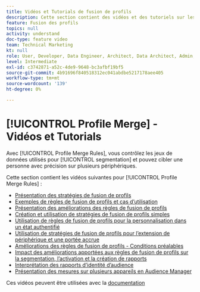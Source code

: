 ```yaml
---
title: Vidéos et Tutorials de fusion de profils
description: Cette section contient des vidéos et des tutoriels sur les fonctionnalités de fusion de profils, telles que les règles de fusion de profils.
feature: Fusion des profils
topics: null
activity: understand
doc-type: feature video
team: Technical Marketing
kt: null
role: User, Developer, Data Engineer, Architect, Data Architect, Admin, Leader
level: Intermediate
exl-id: c3742871-a52c-4de9-9648-bc3afbf19bf5
source-git-commit: 4b91696f840518312ec041abdbe5217178aee405
workflow-type: tm+mt
source-wordcount: '139'
ht-degree: 0%

---
```


# [!UICONTROL Profile Merge] - Vidéos et Tutorials

Avec [!UICONTROL Profile Merge Rules], vous contrôlez les jeux de données utilisés pour [!UICONTROL segmentation] et pouvez cibler une personne avec précision sur plusieurs périphériques.

Cette section contient les vidéos suivantes pour [!UICONTROL Profile Merge Rules] :

* [Présentation des stratégies de fusion de profils](overview-of-profile-merge-rules.md)
* [Exemples de règles de fusion de profils et cas d’utilisation](profile-merge-rule-examples-and-use-cases.md)
* [Présentation des améliorations des règles de fusion de profils](overview-of-profile-merge-rule-enhancements.md)
* [Création et utilisation de stratégies de fusion de profils simples](creating-and-using-simple-profile-merge-rules.md)
* [Utilisation de règles de fusion de profils pour la personnalisation dans un état authentifié](using-profile-merge-rules-to-personalize-in-an-authenticated-state.md)
* [Utilisation de stratégies de fusion de profils pour l’extension de périphérique et une portée accrue](using-profile-merge-rules-for-device-extension-and-increased-reach.md)
* [Améliorations des règles de fusion de profils - Conditions préalables](profile-merge-rule-enhancements-pre-requisites.md)
* [Impact des améliorations apportées aux règles de fusion de profils sur la segmentation, l’activation et la création de rapports](how-profile-merge-rule-enhancements-impact-segmentation-activation-and-reporting.md)
* [Interprétation des rapports d’identité d’audience](interpret-audience-identity-reporting.md)
* [Présentation des mesures sur plusieurs appareils en Audience Manager](understanding-cross-device-metrics-in-audience-manager.md)

Ces vidéos peuvent être utilisées avec la [documentation](https://docs.adobe.com/help/en/audience-manager/user-guide/features/profile-merge-rules/merge-rules-overview.html)
